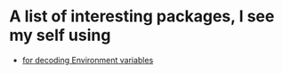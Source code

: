 # A list of interesting packages, I see my self using

- [for decoding Environment variables](http://hackage.haskell.org/package/envy-1.5.1.0/docs/System-Envy.html)
